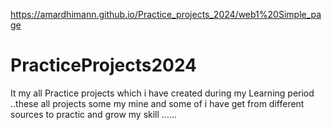 https://amardhimann.github.io/Practice_projects_2024/web1%20Simple_page


# PracticeProjects2024
It my all Practice projects which i have created during my Learning period ..these all projects some my mine and some of i have get from different sources to practic and grow my skill ......
